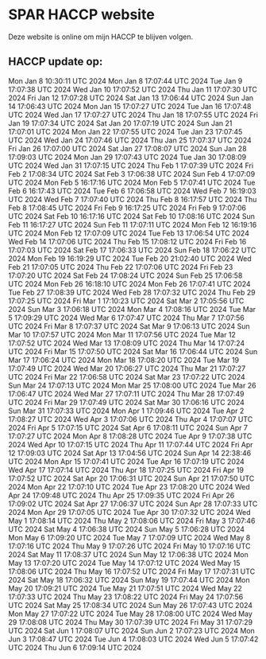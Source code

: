 # SPAR HACCP website
Deze website is online om mijn HACCP te blijven volgen.

## HACCP update op:
Mon Jan 8 10:30:11 UTC 2024
Mon Jan 8 17:07:44 UTC 2024
Tue Jan 9 17:07:38 UTC 2024
Wed Jan 10 17:07:52 UTC 2024
Thu Jan 11 17:07:30 UTC 2024
Fri Jan 12 17:07:28 UTC 2024
Sat Jan 13 17:06:44 UTC 2024
Sun Jan 14 17:06:43 UTC 2024
Mon Jan 15 17:07:27 UTC 2024
Tue Jan 16 17:07:48 UTC 2024
Wed Jan 17 17:07:27 UTC 2024
Thu Jan 18 17:07:55 UTC 2024
Fri Jan 19 17:07:34 UTC 2024
Sat Jan 20 17:07:19 UTC 2024
Sun Jan 21 17:07:01 UTC 2024
Mon Jan 22 17:07:55 UTC 2024
Tue Jan 23 17:07:45 UTC 2024
Wed Jan 24 17:07:46 UTC 2024
Thu Jan 25 17:07:37 UTC 2024
Fri Jan 26 17:07:00 UTC 2024
Sat Jan 27 17:08:07 UTC 2024
Sun Jan 28 17:09:03 UTC 2024
Mon Jan 29 17:07:43 UTC 2024
Tue Jan 30 17:08:09 UTC 2024
Wed Jan 31 17:07:15 UTC 2024
Thu Feb 1 17:07:39 UTC 2024
Fri Feb 2 17:08:34 UTC 2024
Sat Feb 3 17:06:38 UTC 2024
Sun Feb 4 17:07:09 UTC 2024
Mon Feb 5 16:17:16 UTC 2024
Mon Feb 5 17:07:41 UTC 2024
Tue Feb 6 16:17:43 UTC 2024
Tue Feb 6 17:06:58 UTC 2024
Wed Feb 7 16:19:03 UTC 2024
Wed Feb 7 17:07:40 UTC 2024
Thu Feb 8 16:17:57 UTC 2024
Thu Feb 8 17:08:45 UTC 2024
Fri Feb 9 16:17:25 UTC 2024
Fri Feb 9 17:07:06 UTC 2024
Sat Feb 10 16:17:16 UTC 2024
Sat Feb 10 17:08:16 UTC 2024
Sun Feb 11 16:17:27 UTC 2024
Sun Feb 11 17:07:11 UTC 2024
Mon Feb 12 16:19:16 UTC 2024
Mon Feb 12 17:07:09 UTC 2024
Tue Feb 13 17:06:54 UTC 2024
Wed Feb 14 17:07:06 UTC 2024
Thu Feb 15 17:08:12 UTC 2024
Fri Feb 16 17:07:03 UTC 2024
Sat Feb 17 17:06:33 UTC 2024
Sun Feb 18 17:06:22 UTC 2024
Mon Feb 19 16:19:29 UTC 2024
Tue Feb 20 21:02:40 UTC 2024
Wed Feb 21 17:07:05 UTC 2024
Thu Feb 22 17:07:06 UTC 2024
Fri Feb 23 17:07:20 UTC 2024
Sat Feb 24 17:08:24 UTC 2024
Sun Feb 25 17:06:58 UTC 2024
Mon Feb 26 16:18:10 UTC 2024
Mon Feb 26 17:07:41 UTC 2024
Tue Feb 27 17:08:39 UTC 2024
Wed Feb 28 17:07:32 UTC 2024
Thu Feb 29 17:07:25 UTC 2024
Fri Mar 1 17:10:23 UTC 2024
Sat Mar 2 17:05:56 UTC 2024
Sun Mar 3 17:06:18 UTC 2024
Mon Mar 4 17:08:16 UTC 2024
Tue Mar 5 17:09:29 UTC 2024
Wed Mar 6 17:07:47 UTC 2024
Thu Mar 7 17:07:56 UTC 2024
Fri Mar 8 17:07:37 UTC 2024
Sat Mar 9 17:06:13 UTC 2024
Sun Mar 10 17:07:57 UTC 2024
Mon Mar 11 17:07:56 UTC 2024
Tue Mar 12 17:07:52 UTC 2024
Wed Mar 13 17:08:09 UTC 2024
Thu Mar 14 17:07:24 UTC 2024
Fri Mar 15 17:07:50 UTC 2024
Sat Mar 16 17:06:44 UTC 2024
Sun Mar 17 17:06:24 UTC 2024
Mon Mar 18 17:08:20 UTC 2024
Tue Mar 19 17:07:49 UTC 2024
Wed Mar 20 17:06:27 UTC 2024
Thu Mar 21 17:07:27 UTC 2024
Fri Mar 22 17:06:58 UTC 2024
Sat Mar 23 17:07:22 UTC 2024
Sun Mar 24 17:07:13 UTC 2024
Mon Mar 25 17:08:00 UTC 2024
Tue Mar 26 17:06:47 UTC 2024
Wed Mar 27 17:07:11 UTC 2024
Thu Mar 28 17:07:49 UTC 2024
Fri Mar 29 17:07:49 UTC 2024
Sat Mar 30 17:06:16 UTC 2024
Sun Mar 31 17:07:33 UTC 2024
Mon Apr 1 17:09:46 UTC 2024
Tue Apr 2 17:08:27 UTC 2024
Wed Apr 3 17:07:06 UTC 2024
Thu Apr 4 17:07:07 UTC 2024
Fri Apr 5 17:07:15 UTC 2024
Sat Apr 6 17:08:11 UTC 2024
Sun Apr 7 17:07:27 UTC 2024
Mon Apr 8 17:08:28 UTC 2024
Tue Apr 9 17:07:38 UTC 2024
Wed Apr 10 17:07:15 UTC 2024
Thu Apr 11 17:07:44 UTC 2024
Fri Apr 12 17:09:03 UTC 2024
Sat Apr 13 17:04:56 UTC 2024
Sun Apr 14 22:38:46 UTC 2024
Mon Apr 15 17:07:41 UTC 2024
Tue Apr 16 17:07:19 UTC 2024
Wed Apr 17 17:07:14 UTC 2024
Thu Apr 18 17:07:25 UTC 2024
Fri Apr 19 17:07:52 UTC 2024
Sat Apr 20 17:06:31 UTC 2024
Sun Apr 21 17:07:50 UTC 2024
Mon Apr 22 17:07:10 UTC 2024
Tue Apr 23 17:08:20 UTC 2024
Wed Apr 24 17:09:48 UTC 2024
Thu Apr 25 17:09:35 UTC 2024
Fri Apr 26 17:09:02 UTC 2024
Sat Apr 27 17:06:37 UTC 2024
Sun Apr 28 17:07:33 UTC 2024
Mon Apr 29 17:07:05 UTC 2024
Tue Apr 30 17:07:32 UTC 2024
Wed May 1 17:08:14 UTC 2024
Thu May 2 17:08:06 UTC 2024
Fri May 3 17:07:46 UTC 2024
Sat May 4 17:06:38 UTC 2024
Sun May 5 17:06:28 UTC 2024
Mon May 6 17:09:20 UTC 2024
Tue May 7 17:07:09 UTC 2024
Wed May 8 17:07:16 UTC 2024
Thu May 9 17:07:26 UTC 2024
Fri May 10 17:07:16 UTC 2024
Sat May 11 17:08:37 UTC 2024
Sun May 12 17:06:38 UTC 2024
Mon May 13 17:07:20 UTC 2024
Tue May 14 17:07:12 UTC 2024
Wed May 15 17:08:06 UTC 2024
Thu May 16 17:07:52 UTC 2024
Fri May 17 17:07:31 UTC 2024
Sat May 18 17:06:32 UTC 2024
Sun May 19 17:07:44 UTC 2024
Mon May 20 17:09:21 UTC 2024
Tue May 21 17:07:51 UTC 2024
Wed May 22 17:07:33 UTC 2024
Thu May 23 17:08:22 UTC 2024
Fri May 24 17:07:56 UTC 2024
Sat May 25 17:08:34 UTC 2024
Sun May 26 17:07:43 UTC 2024
Mon May 27 17:07:22 UTC 2024
Tue May 28 17:08:00 UTC 2024
Wed May 29 17:08:08 UTC 2024
Thu May 30 17:07:39 UTC 2024
Fri May 31 17:07:29 UTC 2024
Sat Jun 1 17:08:07 UTC 2024
Sun Jun 2 17:07:23 UTC 2024
Mon Jun 3 17:08:47 UTC 2024
Tue Jun 4 17:08:03 UTC 2024
Wed Jun 5 17:07:42 UTC 2024
Thu Jun 6 17:09:14 UTC 2024
